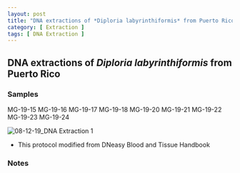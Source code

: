 ```yaml
---
layout: post
title: "DNA extractions of *Diploria labyrinthiformis* from Puerto Rico "
category: [ Extraction ]
tags: [ DNA Extraction ]
---
```


## DNA extractions of *Diploria labyrinthiformis* from Puerto Rico

### Samples

MG-19-15 MG-19-16 MG-19-17 MG-19-18 MG-19-20 MG-19-21 MG-19-22 MG-19-23 MG-19-24

![08-12-19_DNA Extraction 1](https://raw.githubusercontent.com/matiasgoco/matiasgoco.github.io/master/images/D_lab_DNA_8_12_19_labeled.png)

* This protocol modified from DNeasy Blood and Tissue Handbook

### Notes
